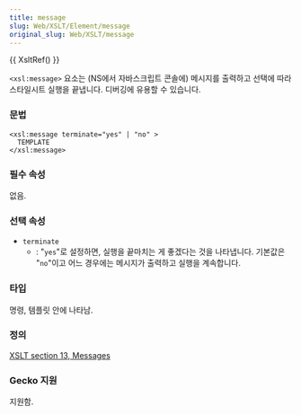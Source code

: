 ```yaml
---
title: message
slug: Web/XSLT/Element/message
original_slug: Web/XSLT/message
---
```


{{ XsltRef() }}

`<xsl:message>` 요소는 (NS에서 자바스크립트 콘솔에) 메시지를 출력하고 선택에 따라 스타일시트 실행을 끝냅니다. 디버깅에 유용할 수 있습니다.

### 문법

```
<xsl:message terminate="yes" | "no" >
  TEMPLATE
</xsl:message>
```

### 필수 속성

없음.

### 선택 속성

- `terminate`
  - : "`yes`"로 설정하면, 실행을 끝마치는 게 좋겠다는 것을 나타냅니다. 기본값은 "`no`"이고 어느 경우에는 메시지가 출력하고 실행을 계속합니다.

### 타입

명령, 템플릿 안에 나타남.

### 정의

[XSLT section 13, Messages](http://www.w3.org/TR/xslt#message)

### Gecko 지원

지원함.
